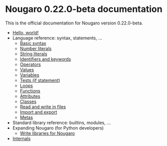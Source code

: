 # Nougaro 0.22.0-beta documentation

This is the official documentation for Nougaro version 0.22.0-beta.

* [Hello, world!](hello_world.md)
* Language reference: syntax, statements, …
    * [Basic syntax](Language/01syntax.md)
    * [Number literals](Language/02number_literals.md)
    * [String literals](Language/03string_literals.md)
    * [Identifiers and keywords](Language/04identifiers_and_keywords.md)
    * [Operators](Language/05operators.md)
    * [Values](Language/06values.md)
    * [Variables](Language/07variables.md)
    * [Tests (if statement)](Language/08tests.md)
    * [Loops](Language/09loops.md)
    * [Functions](Language/10functions.md)
    * [Attributes](Language/11attributes.md)
    * [Classes](Language/12classes.md)
    * [Read and write in files](Language/13read_and_write_files.md)
    * [Import and export](Language/14import.md)
    * [Metas](Language/15metas.md)
* Standard library reference: builtins, modules, …
* Expanding Nougaro (for Python developers)
    * [Write libraries for Nougaro](Expanding/Write-libs.md)
* [Internals](internals.md)
